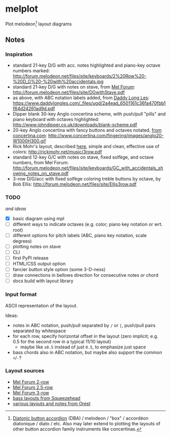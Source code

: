 # melplot

Plot melodeon[^dba] layout diagrams

## Notes

### Inspiration

* standard 21-key D/G with acc. notes highlighted and piano-key octave numbers marked:
  <http://forum.melodeon.net/files/site/keyboards/2%20Row%20-%20D_G%20-%20with%20accidentals.jpg>
* standard 21-key D/G with notes on stave, from [Mel Forum](http://forum.melodeon.net):
  <http://forum.melodeon.net/files/site/DGwithStave.pdf>
* as above, with ABC notation labels added, from [Daddy Long Les](https://www.daddylongles.com/dg-melodeon-resources):
  <https://www.daddylongles.com/_files/ugd/2a4ead_6501161c36fa470fbb1f64d24261ad9d.pdf>
* Dipper blank 30-key Anglo concertina scheme, with push/pull "pills" and piano keyboard with octaves highlighted:
  <http://www.johndipper.co.uk/downloads/blank-scheme.pdf>
* 20-key Anglo concertina with fancy buttons and octaves notated, [from concertina.com](http://www.concertina.com/fingering/index.htm):
  <http://www.concertina.com/fingering/images/anglo20-W1000H300.gif>
* Rick Mohr's layout, described [here](http://rickmohr.net/music/melodeon.asp), simple and clean, effective use of colors:
  <http://rickmohr.net/music/3row.pdf>
* standard 12-key G/C with notes on stave, fixed solfège, and octave numbers, from Mel Forum:
  <http://forum.melodeon.net/files/site/keyboards/GC_with_accidentals_showing_notes_on_stave.pdf>
* 3-row D/G/acc with fixed solfège coloring treble buttons by octave, by Bob Ellis:
  <http://forum.melodeon.net/files/site/Ellis3row.pdf>

### TODO

*and ideas*

* [x] basic diagram using mpl
* [ ] different ways to indicate octaves (e.g. color; piano key notation or wrt. root)
* [ ] different options for pitch labels (ABC, piano key notation, scale degrees)
* [ ] plotting notes on stave
* [ ] CLI
* [ ] first PyPI release
* [ ] HTML/CSS output option
* [ ] fancier button style option (some 3-D-ness)
* [ ] draw connections in bellows direction for consecutive notes or chord
* [ ] docs build with layout library

### Input format

ASCII representation of the layout.

Ideas:

* notes in ABC notation, push/pull separated by `/` or `|`, push/pull pairs separated by whitespace
* for each row, specify horizontal offset in the layout (zero implicit; e.g. 0.5 for the second row in a typical 11/10 layout)
  - maybe like `x0.5` instead of just `0.5`, to emphasize just space
* bass chords also in ABC notation, but maybe also support the common `+`/`-`?

### Layout sources

* [Mel Forum 2-row](http://forum.melodeon.net/index.php/page,keyboard_2_row.html)
* [Mel Forum 2.5-row](http://forum.melodeon.net/index.php/page,keyboard_25_row.html)
* [Mel Forum 3-row](http://forum.melodeon.net/index.php/page,keyboard_3_row.html)
* [bass layouts from Squeezehead](http://squeezehead.com/keyboard-layouts/basses/LAYOUTS.html)
* [various layouts and notes from Orest](http://www.geocities.ws/kozulich/layouts.html)


[^dba]: [Diatonic button accordion](https://en.wikipedia.org/wiki/Diatonic_button_accordion) (DBA) / melodeon / "box" / accordéon diatonique / diato / etc. Also may later extend to plotting the layouts of other button accordion family instruments like concertinas.
